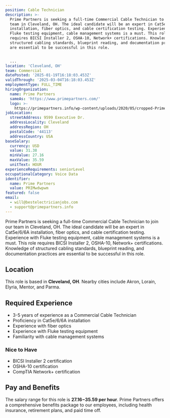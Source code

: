 ```yaml
---
position: Cable Technician
description: >-
  Prime Partners is seeking a full-time Commercial Cable Technician to join our
  team in Cleveland, OH. The ideal candidate will be an expert in Cat5e/6/6A
  installation, fiber optics, and cable certification testing. Experience with
  Fluke testing equipment, cable management systems is a must. This role
  requires BICSI Installer 2, OSHA-10, Network+ certifications. Knowledge of
  structured cabling standards, blueprint reading, and documentation practices
  are essential to be successful in this role. 


  ...
location: 'Cleveland, OH'
team: Commercial
datePosted: '2025-01-19T16:18:03.453Z'
validThrough: '2025-03-04T16:18:03.453Z'
employmentType: FULL_TIME
hiringOrganization:
  name: Prime Partners
  sameAs: 'https://www.primepartners.com/'
  logo: >-
    https://primepartners.info/wp-content/uploads/2020/05/cropped-Prime-Partners-Logo-NO-BG-1.png
jobLocation:
  streetAddress: 9599 Executive Dr.
  addressLocality: Cleveland
  addressRegion: OH
  postalCode: '44113'
  addressCountry: USA
baseSalary:
  currency: USD
  value: 31.38
  minValue: 27.16
  maxValue: 35.59
  unitText: HOUR
experienceRequirements: seniorLevel
occupationalCategory: Voice Data
identifier:
  name: Prime Partners
  value: PRIMwdwpwm
featured: false
email:
  - will@bestelectricianjobs.com
  - support@primepartners.info
---
```




Prime Partners is seeking a full-time Commercial Cable Technician to join our team in Cleveland, OH. The ideal candidate will be an expert in Cat5e/6/6A installation, fiber optics, and cable certification testing. Experience with Fluke testing equipment, cable management systems is a must. This role requires BICSI Installer 2, OSHA-10, Network+ certifications. Knowledge of structured cabling standards, blueprint reading, and documentation practices are essential to be successful in this role. 

## Location
This role is based in **Cleveland, OH**. Nearby cities include Akron, Lorain, Elyria, Mentor, and Parma.

## Required Experience 
* 3-5 years of experience as a Commercial Cable Technician 
* Proficiency in Cat5e/6/6A installation
* Experience with fiber optics
* Experience with Fluke testing equipment
* Familiarity with cable management systems

### Nice to Have
* BICSI Installer 2 certification
* OSHA-10 certification
* CompTIA Network+ certification

## Pay and Benefits
The salary range for this role is **$27.16-$35.59 per hour**. Prime Partners offers a comprehensive benefits package to our employees, including health insurance, retirement plans, and paid time off.
